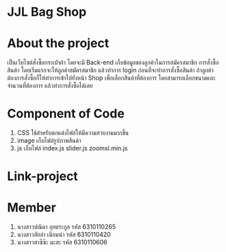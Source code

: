 # JJL Bag Shop
# About the project
เป็นเว็บไซต์สั่งซื้อกระเป๋าผ้า โดยจะมี Back-end เก็บข้อมูลของลูกค้าในการสมัครสมาชิก การสั่งซื้อสินค้า
โดยเริ่มแรกจะให้ลูกค้าสมัครสมาชิก แล้วทำการ login ก่อนที่จะทำการสั่งซื้อสินค้า ถ้าลูกค้าต้องการสั่งซื้อก็ให้ทำการเข้าไปยังหน้า Shop เพื่อเลือกสินค้าที่ต้องการ โดยสามารถเลือกขนาดและจำนวนที่ต้องการ แล้วทำการสั่งซื้อได้เลย

# Component of Code
1. CSS ใช้สำหรับตกแต่งไฟล์ให้มีความสวยงามมากขึ้น
2. image เก็บไฟล์รูปภาพสินค้า
3. js เก็บไฟล์ index.js slider.js zoomsl.min.js

# Link-project

# Member
1. นางสาวปณิดา อุยตระกูล รหัส 6310110265
2. นางสาวลัยล่า เนียมนำ  รหัส 6310110420
3. นางสาวฮาซีซ๊ะ มะสะ   รหัส 6310110606
